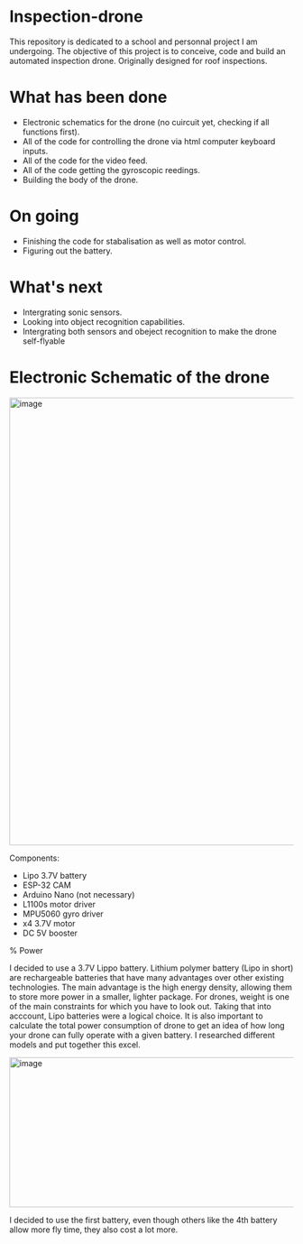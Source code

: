 # Inspection-drone
This repository is dedicated to a school and personnal project I am undergoing. The objective of this project is to conceive, code and build an automated inspection drone. Originally designed for roof inspections.


# What has been done

- Electronic schematics for the drone (no cuircuit yet, checking if all functions first).
- All of the code for controlling the drone via html computer keyboard inputs.
- All of the code for the video feed.
- All of the code getting the gyroscopic reedings.
- Building the body of the drone.


# On going

- Finishing the code for stabalisation as well as motor control.
- Figuring out the battery.


# What's next


- Intergrating sonic sensors.
- Looking into object recognition capabilities.
- Intergrating both sensors and obeject recognition to make the drone self-flyable


# Electronic Schematic of the drone

<img width="1164" height="794" alt="image" src="https://github.com/user-attachments/assets/070bbf61-2c70-43f9-b233-16672258b554" />

Components: 
- Lipo 3.7V battery
- ESP-32 CAM
- Arduino Nano (not necessary)
- L1100s motor driver
- MPU5060 gyro driver
- x4 3.7V motor
- DC 5V booster

% Power

I decided to use a 3.7V Lippo battery. Lithium polymer battery (Lipo in short) are rechargeable batteries that have many advantages over other existing technologies.
The main advantage is the high energy density, allowing them to store more power in a smaller, lighter package. For drones, weight is one of the main constraints for which you have to look out.
Taking that into acccount, Lipo batteries were a logical choice. It is also important to calculate the total power consumption of drone to get an idea of how long your drone can fully operate with a given battery.
I researched different models and put together this excel.

<img width="811" height="266" alt="image" src="https://github.com/user-attachments/assets/d679f189-8107-427e-b57b-d343c06bae11" />

I decided to use the first battery, even though others like the 4th battery allow more fly time, they also cost a lot more.

